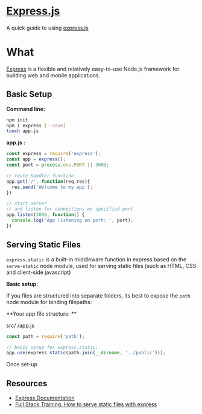 # [Express.js](http://expressjs.com/)
A quick guide to using [express.js](http://expressjs.com/)

# What
[Express](http://expressjs.com/) is a flexible and relatively easy-to-use Node.js framework for building web and mobile applications.


Basic Setup
---

**Command line:**

```bash
npm init
npm i express [--save]
touch app.js
```

**app.js :**

```js
const express = require('express');
const app = express();
const port = process.env.PORT || 3000;

// route handler function
app.get('/', function(req,res){
  res.send('Welcome to my app');
})

// start server
// and listen for connections on specified port
app.listen(3000, function() {
  console.log('App listening on port: ', port);
})

```

Serving Static Files
---

``` express.static ``` is a built-in middleware function in express based on the ``` serve-static ``` node module, used for serving static files (such as HTML, CSS and client-side javascript)

**Basic setup:**

If you files are structured into separate folders, its best to expose the ``` path ``` node module for binding filepaths:

**Your app file structure: **

src/
  /app.js

```js
const path = require('path');

// basic setup for express.static:
app.use(express.static(path.join(__dirname, '../public')));

```

Once set-up


Resources
---
- [Express Documentation](http://expressjs.com/)
- [Full Stack Training: How to serve static files with express](http://www.fullstacktraining.com/articles/how-to-serve-static-files-with-express)
